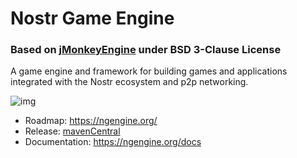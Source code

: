 # Nostr Game Engine
### Based on [jMonkeyEngine](https://jmonkeyengine.org/) under BSD 3-Clause License

A game engine and framework for building games and applications integrated with the Nostr ecosystem and p2p networking.

![img](https://ngengine.org/imgs/nge-v0.gif)

- Roadmap: https://ngengine.org/
- Release: [mavenCentral](https://central.sonatype.com/search?namespace=org.ngengine)
- Documentation: https://ngengine.org/docs 
